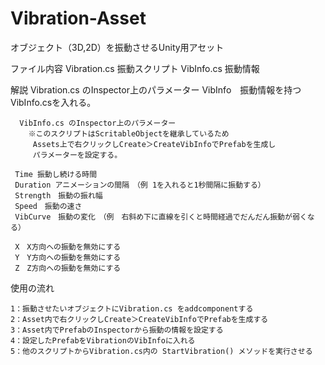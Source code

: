 # Vibration-Asset
オブジェクト（3D,2D）を振動させるUnity用アセット

ファイル内容
      Vibration.cs 振動スクリプト
      VibInfo.cs 振動情報

解説
      Vibration.cs のInspector上のパラメーター
        VibInfo　振動情報を持つVibInfo.csを入れる。

      VibInfo.cs のInspector上のパラメーター
        ※このスクリプトはScritableObjectを継承しているため
         Assets上で右クリックしCreate＞CreateVibInfoでPrefabを生成し
         パラメーターを設定する。
     
     Time 振動し続ける時間
     Duration アニメーションの間隔　（例 1を入れると1秒間隔に振動する）
     Strength　振動の振れ幅
     Speed　振動の速さ
     VibCurve　振動の変化　（例　右斜め下に直線を引くと時間経過でだんだん振動が弱くなる）
     
     X　X方向への振動を無効にする
     Y　Y方向への振動を無効にする
     Z　Z方向への振動を無効にする

使用の流れ

    1：振動させたいオブジェクトにVibration.cs をaddcomponentする
    2：Asset内で右クリックしCreate＞CreateVibInfoでPrefabを生成する
    3：Asset内でPrefabのInspectorから振動の情報を設定する
    4：設定したPrefabをVibrationのVibInfoに入れる
    5：他のスクリプトからVibration.cs内の StartVibration() メソッドを実行させる
